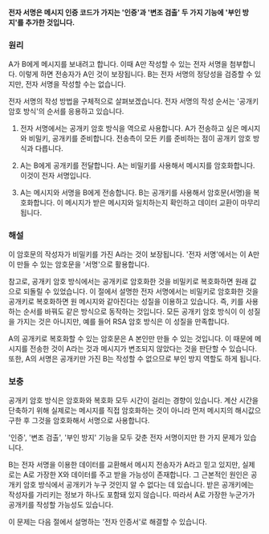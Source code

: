 #### 전자 서명은 메시지 인증 코드가 가지는 '인증'과 '변조 검출' 두 가지 기능에 '부인 방지'를 추가한 것입니다.

### 원리

A가 B에게 메시지를 보내려고 합니다. 이때 A만 작성할 수 있는 전자 서명을 첨부합니다. 이렇게 하면 전송자가 A인 것이 보장됩니다.
B는 전자 서명의 정당성을 검증할 수 있지만, 전자 서명을 작성할 수는 없습니다.

전자 서명의 작성 방법을 구체적으로 살펴보겠습니다. 전자 서명의 작성 순서는 '공개키 암호 방식'의 순서를 응용하고 있습니다.

1. 전자 서명에서는 공개키 암호 방식을 역으로 사용합니다. A가 전송하고 싶은 메시지와 비밀키, 공개키를 준비합니다. 전송측이 모든 키를 준비하는 점이 공개키 암호 방식과 다릅니다.

2. A는 B에게 공개키를 전달합니다. A는 비밀키를 사용해서 메시지를 암호화합니다. 이것이 전자 서명입니다.

3. A는 메시지와 서명을 B에게 전송합니다. B는 공개키를 사용해서 암호문(서명)을 복호화합니다. 이 메시지가 받은 메시지와 일치하는지 확인하고 데이터 교환이 마무리됩니다.

### 해설

이 암호문의 작성자가 비밀키를 가진 A라는 것이 보장됩니다. '전자 서명'에서는 이 A만이 만들 수 있는 암호문을 '서명'으로 활용합니다.

참고로, 공개키 암호 방식에서는 공개키로 암호화한 것을 비밀키로 복호화하면 원래 값으로 되돌릴 수 있었습니다. 이 절에서 설명한 전자 서명에서는 비밀키로 암호화한 것을 공개키로 복호화하면 원 메시지와
같아진다는 성질을 이용하고 있습니다. 즉, 키를 사용하는 순서를 바꿔도 같은 방식으로 동작하는 것입니다. 모든 공개키 암호 방식이 이 성질을 가지는 것은 아니지만, 예를 들어 RSA 암호 방식은 이 성질을 만족합니다.

A의 공개키로 복호화할 수 있는 암호문은 A 본인만 만들 수 있는 것입니다. 이 때문에 메시지를 전송한 것이 A라는 것과 메시지가 변조되지 않았다는 것을 판단할 수 있습니다.
또한, A의 서명은 공개키만 가진 B는 작성할 수 없으므로 부인 방지 역할도 하게 됩니다.

### 보충

공개키 암호 방식은 암호화와 복호화 모두 시간이 걸리는 경향이 있습니다. 계산 시간을 단축하기 위해 실제로는 메시지를 직접 암호화하는 것이 아니라 먼저 메시지의 해시값으 구한 후 그것을 암호화해서 서명으로 사용합니다.

'인증', '변조 검출', '부인 방지' 기능을 모두 갖춘 전자 서명이지만 한 가지 문제가 있습니다.

B는 전자 서명을 이용한 데이터를 교환해서 메시지 전송자가 A라고 믿고 있지만, 실제로는 A로 가장한 X와 데이터를 주고 받을 가능성이 존재합니다. 그 근본적인 원인은 공개키 암호 방식에서 공개키가 누구 것인지 알 수 없다는 데 있습니다.
받은 공개키에는 작성자를 가리키는 정보가 하나도 포함돼 있지 않습니다. 따라서 A로 가장한 누군가가 공개키를 작성할 가능성도 있습니다.

이 문제는 다음 절에서 설명하는 '전자 인증서'로 해결할 수 있습니다.
